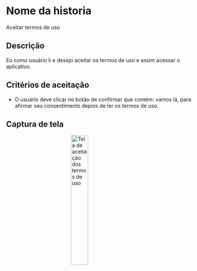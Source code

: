# Nome da historia

Aceitar termos de uso

## Descrição

Eu como usuário li e desejo aceitar os termos de uso e assim acessar o aplicativo.

## Critérios de aceitação

- O usuário deve clicar no botão de confirmar que contém: vamos lá, para afirmar seu consentimento depois de ler os termos de uso.

## Captura de tela

<img alt="Tela de aceitação dos termos de uso" src="../uploads/img/termos-de-uso.png" style="display: block; margin-left: auto; margin-right: auto; width: 30%;" />